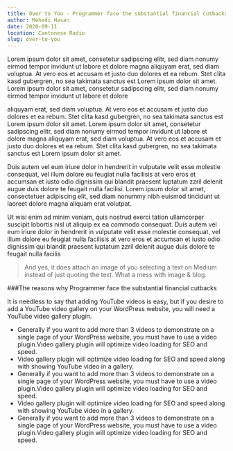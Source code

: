 ```yaml
---
title: Over to You - Programmer face the substantial financial cutbacks
author: Mehedi Hasan
date: 2020-09-11
location: Cantonese Radio
slug: over-to-you
---
```


Lorem ipsum dolor sit amet, consetetur sadipscing elitr, sed diam nonumy eirmod tempor invidunt ut labore et 
dolore magna aliquyam erat, sed diam voluptua. At vero eos et accusam et justo duo dolores et ea rebum. Stet 
clita kasd gubergren, no sea takimata sanctus est Lorem ipsum dolor sit amet. Lorem ipsum dolor sit amet, 
consetetur sadipscing elitr, sed diam nonumy eirmod tempor invidunt ut labore et dolore

aliquyam erat, sed diam voluptua. At vero eos et accusam et justo duo dolores et ea rebum. Stet clita kasd 
gubergren, no sea takimata sanctus est Lorem ipsum dolor sit amet. Lorem ipsum dolor sit amet, consetetur 
sadipscing elitr, sed diam nonumy eirmod tempor invidunt ut labore et dolore magna aliquyam erat, sed diam 
voluptua. At vero eos et accusam et justo duo dolores et ea rebum. Stet clita kasd gubergren, no sea takimata 
sanctus est Lorem ipsum dolor sit amet.

Duis autem vel eum iriure dolor in hendrerit in vulputate velit esse molestie consequat, vel illum dolore eu 
feugiat nulla facilisis at vero eros et accumsan et iusto odio dignissim qui blandit praesent luptatum zzril delenit 
augue duis dolore te feugait nulla facilisi. Lorem ipsum dolor sit amet, consectetuer adipiscing elit, sed diam 
nonummy nibh euismod tincidunt ut laoreet dolore magna aliquam erat volutpat.

Ut wisi enim ad minim veniam, quis nostrud exerci tation ullamcorper suscipit lobortis nisl ut aliquip ex ea 
commodo consequat. Duis autem vel eum iriure dolor in hendrerit in vulputate velit esse molestie consequat, vel 
illum dolore eu feugiat nulla facilisis at vero eros et accumsan et iusto odio dignissim qui blandit praesent 
luptatum zzril delenit augue duis dolore te feugait nulla facilis

> And yes, it does attach an image of you selecting a text on Medium instead of just quoting the text. What a mess with image & blog.

###The reasons why Programmer face the substantial financial cutbacks

It is needless to say that adding YouTube videos is easy, but if you desire to add a YouTube video gallery on your 
WordPress website, you will need a YouTube video gallery plugin.

* Generally if you want to add more than 3 videos to demonstrate on a single page of your WordPress website, you must have to use a video plugin.Video gallery plugin will optimize video loading for SEO and speed.
* Video gallery plugin will optimize video loading for SEO and speed along with showing YouTube video in a gallery.
* Generally if you want to add more than 3 videos to demonstrate on a single page of your WordPress website, you must have to use a video plugin.Video gallery plugin will optimize video loading for SEO and speed.
* Video gallery plugin will optimize video loading for SEO and speed along with showing YouTube video in a gallery.
* Generally if you want to add more than 3 videos to demonstrate on a single page of your WordPress website, you must have to use a video plugin.Video gallery plugin will optimize video loading for SEO and speed.